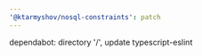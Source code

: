 ```yaml
---
'@ktarmyshov/nosql-constraints': patch
---
```


dependabot: directory '/', update typescript-eslint
